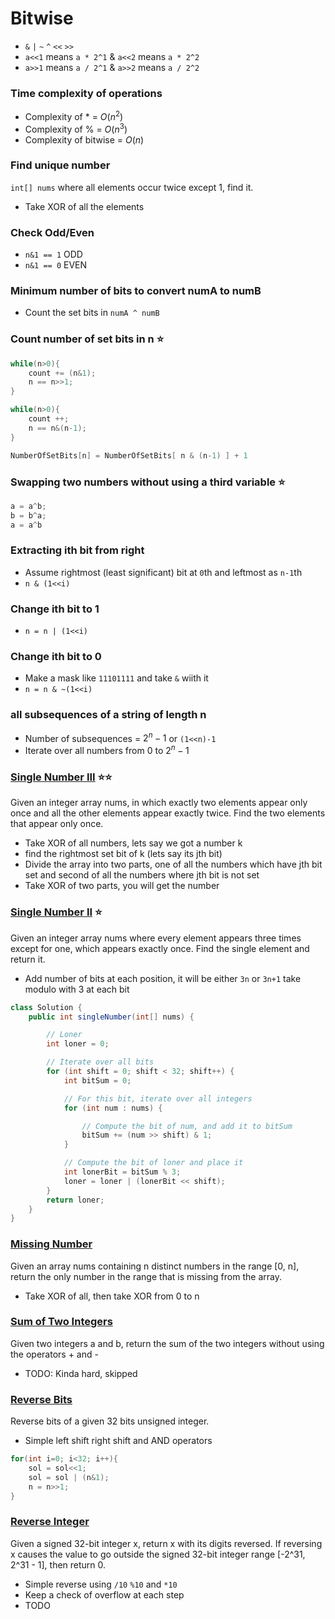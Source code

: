 # Bitwise

- `&` `|` `~` `^` `<<` `>>`
- `a<<1` means `a * 2^1` &  `a<<2` means `a * 2^2`
- `a>>1` means `a / 2^1` &  `a>>2` means `a / 2^2`

### Time complexity of operations
- Complexity of * = $O(n^2)$
- Complexity of % = $O(n^3)$
- Complexity of bitwise = $O(n)$



### Find unique number
`int[] nums` where all elements occur twice except 1, find it.
- Take XOR of all the elements

### Check Odd/Even
- `n&1 == 1` ODD
- `n&1 == 0` EVEN

### Minimum number of bits to convert numA to numB
- Count the set bits in `numA ^ numB`

### Count number of set bits in n ⭐️

``` java
while(n>0){
    count += (n&1);
    n == n>>1;
}
```

``` java
while(n>0){
    count ++;
    n == n&(n-1);
}
```
``` java
NumberOfSetBits[n] = NumberOfSetBits[ n & (n-1) ] + 1
```

### Swapping two numbers without using a third variable ⭐️

``` java
a = a^b;
b = b^a;
a = a^b
```

### Extracting ith bit from right
- Assume rightmost (least significant) bit at `0`th and leftmost as `n-1`th
- `n & (1<<i)`

### Change ith bit to 1
- `n = n | (1<<i)`


### Change ith bit to 0
- Make a mask like `11101111` and take `&` wiith it
- `n = n & ~(1<<i)`

### all subsequences of a string of length n
- Number of subsequences = $2^n-1$ or `(1<<n)-1`
- Iterate over all numbers from 0 to $2^n-1$

### [Single Number III](https://leetcode.com/problems/single-number-iii/description/) ⭐️⭐️
Given an integer array nums, in which exactly two elements appear only once and all the other elements appear exactly twice. Find the two elements that appear only once. 

- Take XOR of all numbers, lets say we got a number k
- find the rightmost set bit of k (lets say its jth bit)
- Divide the array into two parts, one of all the numbers which have jth bit set and second of all the numbers where jth bit is not set
- Take XOR of two parts, you will get the number


### [Single Number II](https://leetcode.com/problems/single-number-ii/description/) ⭐️
Given an integer array nums where every element appears three times except for one, which appears exactly once. Find the single element and return it.

- Add number of bits at each position, it will be either `3n` or `3n+1` take modulo with 3 at each bit 

``` java
class Solution {
    public int singleNumber(int[] nums) {

        // Loner
        int loner = 0;

        // Iterate over all bits
        for (int shift = 0; shift < 32; shift++) {
            int bitSum = 0;

            // For this bit, iterate over all integers
            for (int num : nums) {

                // Compute the bit of num, and add it to bitSum
                bitSum += (num >> shift) & 1;
            }

            // Compute the bit of loner and place it
            int lonerBit = bitSum % 3;
            loner = loner | (lonerBit << shift);
        }
        return loner;
    }
}
```


### [Missing Number](https://leetcode.com/problems/missing-number/description/)

Given an array nums containing n distinct numbers in the range [0, n], return the only number in the range that is missing from the array.
- Take XOR of all, then take XOR from 0 to n 


### [Sum of Two Integers](https://leetcode.com/problems/sum-of-two-integers/description/)
Given two integers a and b, return the sum of the two integers without using the operators + and -
- TODO: Kinda hard, skipped


### [Reverse Bits](https://leetcode.com/problems/reverse-bits/description/)

Reverse bits of a given 32 bits unsigned integer.
- Simple left shift right shift and AND operators

``` java
for(int i=0; i<32; i++){
    sol = sol<<1;
    sol = sol | (n&1);
    n = n>>1;
}
```

### [Reverse Integer](https://leetcode.com/problems/reverse-integer/description/)

Given a signed 32-bit integer x, return x with its digits reversed. If reversing x causes the value to go outside the signed 32-bit integer range [-2^31, 2^31 - 1], then return 0. 
- Simple reverse using `/10` `%10` and `*10`
- Keep a check of overflow at each step
- TODO

